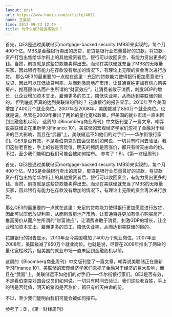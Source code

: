 ```yaml
---
layout: post
url: https://www.huxiu.com/article/4032
name: 王晨劼
time: 2012-09-23 12:49
title: 为什么QE3能提高就业？
---
```

首先，QE3是通过美联储买mortgage-backed security (MBS)来实现的，每个月400个亿。MBS是金融银行卖出的房贷，房贷是银行业质量最好的贷款。将贷款资产打包出售给华尔街上的其他投资者后，银行可以收回资金，有能力贷出更多的钱。当然，前提就是这些贷款能卖得出去。而现在美联储就充当了MBS的无限量买家，因此银行有能力在存款没有增加的情况下，有理论上无限的资金再次进行放贷。 那么QE3的最重要的一点就在这里：充足的贷款能力使得银行更加愿意进行放贷，因此可以压低放贷利率，从而刺激房地产市场，让普通百姓更加有信心购买房产，推高房价从而产生所谓的“财富效应”，让消费者敢于消费，刺激GDP的增长，让企业增加资本支出，雇佣更多的员工，降低失业率，从而达到美联储的目的。 但到底能否真的达到美联储的目的？ 花旗银行的报告显示，2010年至今美国增加了400万个就业岗位。2007年至2008年，美国裁减了850万个就业岗位。也就是说，尽管在2009年推出了两轮的量化宽松政策，但美国的就业市场一直未回到金融危机以前。 这周的《Bloomberg商业周刊》中文版刊登了一篇文章，嘲弄说美联储正在重新学习Finance 101，美联储的宏观经济学家们忽视了金融对于经济的巨大影响，而且在“武器”上，美联储远不如他们的对手们——华尔街银行家们。QE3是否有效，不是看伯南克对国会议员们如何说，一切只有时间去验证。我们这些老百姓，手上的钱是否贬值，明天的猪肉是否涨价，都只有听天由命的份。 不过，至少我们能明白我们可能会被如何摆布。 参考了：BI，《第一财经周刊》

首先，QE3是通过美联储买mortgage-backed security (MBS)来实现的，每个月400个亿。MBS是金融银行卖出的房贷，房贷是银行业质量最好的贷款。将贷款资产打包出售给华尔街上的其他投资者后，银行可以收回资金，有能力贷出更多的钱。当然，前提就是这些贷款能卖得出去。而现在美联储就充当了MBS的无限量买家，因此银行有能力在存款没有增加的情况下，有理论上无限的资金再次进行放贷。

那么QE3的最重要的一点就在这里：充足的贷款能力使得银行更加愿意进行放贷，因此可以压低放贷利率，从而刺激房地产市场，让普通百姓更加有信心购买房产，推高房价从而产生所谓的“财富效应”，让消费者敢于消费，刺激GDP的增长，让企业增加资本支出，雇佣更多的员工，降低失业率，从而达到美联储的目的。

花旗银行的报告显示，2010年至今美国增加了400万个就业岗位。2007年至2008年，美国裁减了850万个就业岗位。也就是说，尽管在2009年推出了两轮的量化宽松政策，但美国的就业市场一直未回到金融危机以前。

这周的《Bloomberg商业周刊》中文版刊登了一篇文章，嘲弄说美联储正在重新学习Finance 101，美联储的宏观经济学家们忽视了金融对于经济的巨大影响，而且在“武器”上，美联储远不如他们的对手们——华尔街银行家们。QE3是否有效，不是看伯南克对国会议员们如何说，一切只有时间去验证。我们这些老百姓，手上的钱是否贬值，明天的猪肉是否涨价，都只有听天由命的份。

不过，至少我们能明白我们可能会被如何摆布。

参考了：BI，《第一财经周刊》

